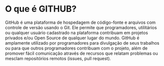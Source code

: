 # O que é GITHUB?

GitHub é uma plataforma de hospedagem de código-fonte e arquivos com controle de versão usando o Git. Ele permite que programadores, utilitários ou qualquer usuário cadastrado na plataforma contribuam em projetos privados e/ou Open Source de qualquer lugar do mundo. GitHub é amplamente utilizado por programadores para divulgação de seus trabalhos ou para que outros programadores contribuam com o projeto, além de promover fácil comunicação através de recursos que relatam problemas ou mesclam repositórios remotos (issues, pull request).
